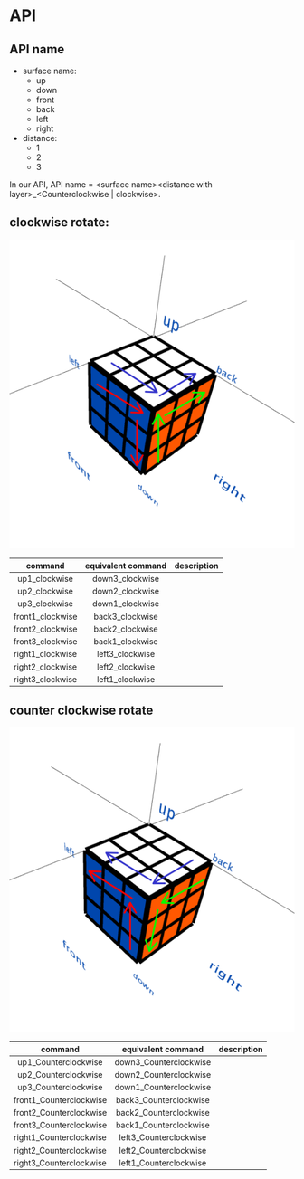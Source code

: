 # API

## API name


* surface name:
    * up
    * down
    * front
    * back
    * left
    * right
* distance:
    * 1
    * 2
    * 3

In our API, API name = \<surface name\>\<distance with layer\>_\<Counterclockwise | clockwise\>.


## clockwise rotate:

![](img/clockwise.png)

|command|equivalent command|description|
|:-:|:-:|:-:|
|up1_clockwise |down3_clockwise||
|up2_clockwise |down2_clockwise ||
|up3_clockwise |down1_clockwise ||
|front1_clockwise |back3_clockwise ||
|front2_clockwise |back2_clockwise ||
|front3_clockwise |back1_clockwise ||
|right1_clockwise |left3_clockwise ||
|right2_clockwise |left2_clockwise ||
|right3_clockwise |left1_clockwise ||

## counter clockwise rotate

![](img/counterclockwise.png)

|command|equivalent command|description|
|:-:|:-:|:-:|
|up1_Counterclockwise |down3_Counterclockwise||
|up2_Counterclockwise |down2_Counterclockwise ||
|up3_Counterclockwise |down1_Counterclockwise ||
|front1_Counterclockwise |back3_Counterclockwise ||
|front2_Counterclockwise |back2_Counterclockwise ||
|front3_Counterclockwise |back1_Counterclockwise ||
|right1_Counterclockwise |left3_Counterclockwise ||
|right2_Counterclockwise |left2_Counterclockwise ||
|right3_Counterclockwise |left1_Counterclockwise ||

